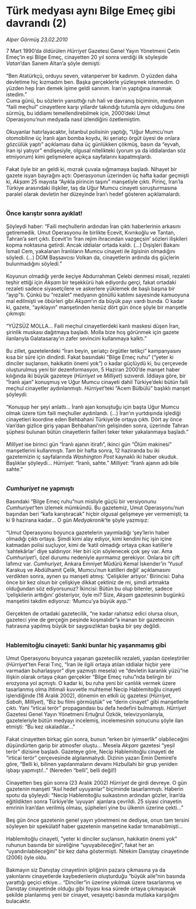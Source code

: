 # Türk medyası aynı Bilge Emeç gibi davrandı (2)

*Alper Görmüş 23.02.2010*

<div class="taraf_structure_2col_1zq">
<div class="margen_n">



 <p>7 Mart 1990’da öldürülen <i>Hürriyet</i> Gazetesi Genel Yayın Yönetmeni Çetin Emeç’in eşi Bilge Emeç, cinayetten 20 yıl sonra verdiği ilk söyleşide <i>Vatan</i>’dan Sanem Altan’a şöyle demişti: <br/><br/>“Ben Atatürkçü, orduyu seven, vatanperver bir kadınım. O yüzden daha devletime hiç kızmadım ben. Başka gerçeklerle yüzleşmek istemedim. O yüzden hep İran demek işime geldi sanırım. İran’ın yaptığına inanmak istedim.” <br/>Cuma günü, bu sözlerin yansıttığı ruh hali ve davranış biçiminin, medyanın “faili meçhul” cinayetlere karşı yıllardır takındığı tutumla aynı olduğunu öne sürmüş, bu iddiamı temellendirebilmek için, 2000’deki Umut Operasyonu’nun medyada nasıl izlendiğini özetlemiştim. <br/><br/>Okuyanlar hatırlayacaktır, İstanbul polisinin yaptığı, “Uğur Mumcu’nun otomobiline üç İranlı ajan bomba koydu, iki şeriatçı örgüt üyesi de onlara gözcülük yaptı” açıklaması daha üç günlükken çökmüş, basın da “eyvah, İran işi yatıyor” endişesiyle, olgusal nitelikteki (yorum ya da iddialardan söz etmiyorum) kimi gelişmelere açıkça sayfalarını kapatmışlardı. <br/><br/>Fakat öyle bir an geldi ki, mızrak çuvala sığmamaya başladı. Nihayet bir gazete isyan bayrağını açtı: Operasyonun üzerinden üç hafta kadar geçmişti ki, <i>Akşam</i> 25 mayısta “Ayıkla pirincin taşını” manşetiyle çıktı. Pirinç, İran’la Türkiye arasındaki ilişkiler, taş da Uğur Mumcu cinayeti soruşturmasına paralel olarak devletin her düzeyinde İran’ı hedef gösteren açıklamalardı. <b><br/><br/><br/><font size="3">Önce karıştır sonra ayıklat!</font></b> <br/><br/>Şöyleydi haber: “Faili meçhullerin ardından İran çıktı haberlerinin arkasını getiremedik. Umut Operasyonu ile birlikte Ecevit, Kıvrıkoğlu ve Tantan, Tahran’a sert çıktı. Ecevit’in ‘İran rejim ihracından vazgeçsin’ sözleri ilişkileri kopma noktasına getirdi. Ancak iddialar ortada kaldı. (...) Dışişleri Bakanı İsmail Cem, yakalanan İranlıların Mumcu cinayeti ile ilgisinin olmadığını söyledi. (...) DGM Başsavcısı Volkan da, cinayetlerin ardında dış güçlerin bulunmadığını söyledi.” <br/><br/>Koyunun olmadığı yerde keçiye Abdurrahman Çelebi denmesi misali, rezaleti teşhir ettiği için <i>Akşam</i> bir teşekkürü hak ediyordu gerçi, fakat ortadaki rezaleti sadece siyasetçilere ve askerlere yüklemek de başlı başına bir “ayıp”tı. Çünkü bu “rezalet” medyanın gönüllü katılımı sayesinde kamuoyuna mal edilmişti ve öbürleri gibi <i>Akşam</i>’ın da büyük payı vardı bunda. O kadar ki, gazete, “ayıklayın” manşetinden henüz dört gün önce şöyle bir manşetle çıkmıştı: <br/><br/>“YÜZSÜZ MOLLA... Faili meçhul cinayetlerdeki kanlı maskesi düşen İran, şirinlik muskası dağıtmaya başladı. Molla bize hoş görünmek için gazete ilanlarıyla Galatasaray’ın zafer sevincini kullanmaya kalktı.” <br/><br/>Bu zillet, gazetelerdeki “İran beyin, şeriatçı örgütler tetikçi” kampanyasını kısa bir süre için dindirdi. Fakat basındaki “Bilge Emeç ruhu” (“yeter ki dinciler suçlansın, hakikatin önemi yok”) o kadar güçlüydü ki, bu çerçevede oluşturulmuş yeni bir dezenformasyon, 5 Haziran 2000’de manşet haber kılığında iki büyük gazeteye (<i>Hürriyet</i> ve <i>Milliyet</i>) sızıverdi. İddiaya göre, bir “İranlı ajan” konuşmuş ve Uğur Mumcu cinayeti dahil Türkiye’deki bütün faili meçhul cinayetler aydınlanmıştı. <i>Hürriyet</i>’teki “Acem Bülbülü” başlıklı manşet şöyleydi: <br/><br/>“Konuşup her şeyi anlattı... İranlı ajan konuştuğu için başta Uğur Mumcu olmak üzere tüm faili meçhuller aydınlandı. (...) İran’ın yurtdışında işlediği cinayetleri koordine eden Behbahani Türkiye’de ortaya çıktı. Dört ay önce Van’dan gizlice giriş yapan Behbahani’nin gelişinden sonra, üzerinde Tahran şüphesi bulunan bütün cinayetlerin failleri teker teker yakalanmaya başladı.”<i> <br/><br/>Milliyet </i>ise birinci gün “İranlı ajanın itirafı”, ikinci gün “Ölüm makinesi” manşetlerini kullanmıştı. Tam bir hafta sonra, 12 haziranda bu iki gazetemizin iç sayfalarında <i>Washington Post</i> kaynaklı iki haber okuduk. Başlıklar şöyleydi... <i>Hürriyet</i>: “İranlı, sahte.” <i>Milliyet</i>: “İranlı ajanın adı bile sahte.”<b><i> <br/><br/><br/><font size="3">Cumhuriyet</font></i><font size="3"> ne yapmıştı</font></b> <br/><br/>Basındaki “Bilge Emeç ruhu”nun misliyle güçlü bir versiyonunu <i>Cumhuriyet’</i>ten izlemek mümkündü. Bu gazetemiz, Umut Operasyonu’nun başından beri “kafa karıştıracak” hiçbir olgusal gelişmeye yer vermemişti; ta ki 9 hazirana kadar... O gün <i>Medyakronik</i>’te şöyle yazmışız: <br/><br/>“Umut Operasyonu boyunca gazetelerin yayımladığı ‘şey’lerin haber olmadığı çıktı ortaya. Şimdi kimi alay ediyor, kimi kendini hiç işin içine katmadan polisi suçluyor, kimi de ‘katil olmadığı ortaya çıkan katiller’e ‘sahtekârlar’ diye saldırıyor. Her biri için söylenecek çok şey var. Ama <i>Cumhuriyet</i>’i, özel durumu nedeniyle ayırmamız gerekiyor. Onlara bir çift lafımız var. <i>Cumhuriyet</i>, Ankara Emniyet Müdürü Kemal İskender’in ‘Yusuf Karakuş ve Abdülhamit Çelik, Mumcu’nun katilleri değil’ açıklamasını verdikten sonra, aynen şu manşeti atmış: ‘Çelişkiler artıyor.’ Birincisi: Daha önce bir kez olsun bir çelişkiye dikkat çektiniz de mi, şimdi artmakta olduğundan söz ediyorsunuz? İkincisi: Bütün bu olup bitenler, sadece ‘çelişkilerin arttığını’ gösteriyor, öyle mi? Size, <i>Akşam</i> gazetesinin bugünkü manşetini takdim ediyoruz: ‘Mumcu’ya büyük ayıp.’” <br/><br/>Gerçekten de ortadaki gazetecilik, “ne kadar rahatsız edici olursa olsun, gazeteci yine de gerçeğin peşinde koşmalıdır”a inanan bir gazetecinin hatırasına yapılmış büyük bir saygısızlıktan başka bir şey değildi. <b><br/><br/><br/><font size="3">Hablemitoğlu cinayeti: Sanki bunlar hiç yaşanmamış gibi</font></b> <br/><br/>Umut Operasyonu boyunca yaşanan gazetecilik rezaleti, yapılan özeleştiriler (<i>Hürriyet</i>’ten Ferai Tınç, “İran ile ilgili ortaya atılan iddialar hiçbir yere varmadan buharlaşıyor” diye yazmıştı mesela) ve “devletin karanlık yüzü”ne ilişkin olarak ortaya çıkan gerçekler “Bilge Emeç ruhu”nda belirgin bir erozyona yol açmıştı. O kadar ki, bu ruha yeni bir canlılık vermek üzere tasarlanmış olma ihtimali kuvvetle muhtemel Necip Hablemitoğlu cinayeti işlendiğinde (18 Aralık 2002), dönemin en etkili üç gazetesi (<i>Hürriyet</i>, <i>Sabah</i>, <i>Milliyet</i>), “Biz bu filmi görmüştük” ve “derin cinayet” gibi manşetlerle çıktı. Yani “irticai terör” propagandası bu defa hedefini bulmamıştı. <i>Hürriyet</i> Gazetesi Genel Yayın Yönetmeni Ertuğrul Özkök, televizyonlarıyla, gazeteleriyle bütün medyayı incelemiş, incelemesinin sonucunu şöyle ilan etmişti: “Bu kez ıskaladılar...” <br/><br/>Fakat cinayetten birkaç gün sonra, bunun “erken bir iyimserlik” olabileceğini düşündürten garip bir atmosfer oluştu... Mesela <i>Akşam</i> gazetesi “yeşil terör” dizisine başladı. Gazeteye göre, Necip Hablemitoğlu cinayeti de “irticai terör” çerçevesinde algılanmalıydı. Dizinin yazarı Emin Demirel’e göre, “Belli ki, bilinen yapılanmaların devamı Hizbullahi bir grup yeniden işbaşı yapmıştı!..” (Nereden “belli”, belli değil!) <br/><br/>Cinayetten beş gün sonra (23 Aralık 2002) <i>Hürriyet</i> de girdi devreye. O gün gazetenin manşeti “Asıl hedef uyuyanlar” biçiminde tasarlanmıştı. Haberin spotu da şöyleydi: “Necip Hablemitoğlu suikastının ardından gözler, İran’da eğitildikten sonra Türkiye’de ‘uyuyan’ ajanlara çevrildi. 25 siyasi cinayetin emrinin İran’dan verilmiş olması, şüpheleri yine bu ülkenin üzerine çekti...” <br/><br/>Beş gün önce gazetenin genel yayın yönetmeni ne dediyse, onun tam tersini söyleyen bir spekülatif haber gazetenin manşetine kadar tırmanabilmişti... <br/><br/>Hablemitoğlu cinayeti, “yeter ki dinciler suçlansın, hakikatin önemi yok” ruhunun basında bir süreliğine “uyuyabileceğini”, fakat her an “uyandırılabileceğini” bir kez daha göstermişti. Nitekim Danıştay cinayetinde (2006) öyle oldu. <br/><br/>Bakmayın siz Danıştay cinayetinin ipliğinin pazara çıkmasına ya da yakınlarını cinayetlerde kaybedenlerin oluşturduğu “büyük aile”nin basında yarattığı geçici etkiye... “Dinciler”in üzerine yıkılmak üzere tasarlanmış ve Danıştay cinayetinde olduğu gibi foyası kısa sürede ortaya çıkmayacak şekilde planlanmış yeni bir cinayet, vesayetçi basında mutlaka karşılığını bulacaktır.</p>
<br/>
<br/>
<br/>



<br/>


<div id="taraf_not">
</div>

</div>


</div>
